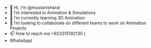 - 👋 Hi, I’m @mustanisharal
- 👀 I’m interested in Animation & Simulations
- 🌱 I’m currently learning 3D Animation
- 💞️ I’m looking to collaborate on different teams to work on Animation Projects
- 📫 How to reach me +923315192135 (
- WhatsApp)

<!---
mustanisharal/mustanisharal is a ✨ special ✨ repository because its `README.md` (this file) appears on your GitHub profile.
You can click the Preview link to take a look at your changes.
--->
